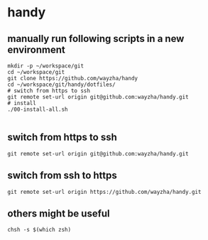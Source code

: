# handy

## manually run following scripts in a new environment
```shell
mkdir -p ~/workspace/git
cd ~/workspace/git
git clone https://github.com/wayzha/handy
cd ~/workspace/git/handy/dotfiles/
# switch from https to ssh
git remote set-url origin git@github.com:wayzha/handy.git
# install
./00-install-all.sh


```
## switch from https to ssh
```
git remote set-url origin git@github.com:wayzha/handy.git
```

## switch from ssh to https
```
git remote set-url origin https://github.com/wayzha/handy.git
```

## others might be useful
```
chsh -s $(which zsh)
```
